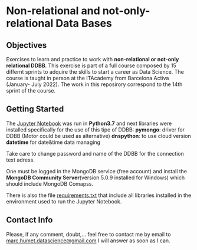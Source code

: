 # Non-relational and not-only-relational Data Bases

## Objectives
Exercises to learn and practice to work with **non-relational or not-only relational DDBB**. This exercise is part of a full course composed by 15 differnt sprints to adquire the skills to start a career as Data Science. The course is taught in person at the ITAcademy from Barcelona Activa (January- July 2022). The work in this reposirory correspond to the 14th sprint of the course.

## Getting Started
The [Jupyter Notebook](https://github.com/MarkusHumetus/Bases_de_dades_NoSQL/blob/main/S14_T01_Bases%20de%20dades%20no%20relacionals.ipynb) was run in **Python3.7** and next libraries were installed specifically for the use of this tipe of DDBB:
**pymongo**: driver for DDBB (Motor could be used as alternative)
**dnspython**: to use cloud version 
**datetime** for date&time data managing

Take care to change password and name of the DDBB for the connection text adress.

One must be logged in the MongoDB service (free account) and install the **MongoDB Community Server**(version 5.0.9 installed for Windows) which should include MongoDB Comapss.


There is also the file [requirements.txt](https://github.com/MarkusHumetus/Bases_de_dades_NoSQL/blob/main/requirements.txt) that include all libraries installed in the environment used to run the Jupyter Notebook. 

## Contact Info
Please, if any comment, doubt,... feel free to contact me by email to marc.humet.datascience@gmail.com
I will answer as soon as I can.
